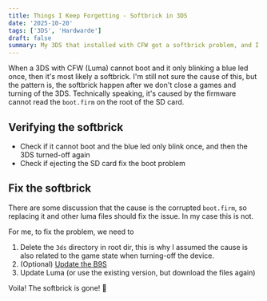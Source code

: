 ```yaml
---
title: Things I Keep Forgetting - Softbrick in 3DS
date: '2025-10-20'
tags: ['3DS', 'Hardwarde']
draft: false
summary: My 3DS that installed with CFW got a softbrick problem, and I got it multiple times. Yet, I keep forgetting how to fix it
---
```


When a 3DS with CFW (Luma) cannot boot and it only blinking a blue led once, then it's most likely a softbrick.
I'm still not sure the cause of this, but the pattern is, the softbrick happen after we don't close a games and turning of the 3DS.
Technically speaking, it's caused by the firmware cannot read the `boot.firm` on the root of the SD card.

## Verifying the softbrick

- Check if it cannot boot and the blue led only blink once, and then the 3DS turned-off again
- Check if ejecting the SD card fix the boot problem

## Fix the softbrick

There are some discussion that the cause is the corrupted `boot.firm`, so replacing it and other luma files should fix the issue.
In my case this is not.

For me, to fix the problem, we need to

1. Delete the `3ds` directory in root dir, this is why I assumed the cause is also related to the game state when turning-off the device.
2. (Optional) [Update the B9S](https://3ds.hacks.guide/updating-b9s.html)
3. Update Luma (or use the existing version, but download the files again)

Voila! The softbrick is gone! 🌠
